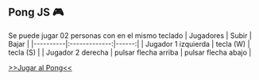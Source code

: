 ## Pong JS :video_game:

Se puede jugar 02 personas con en el mismo teclado
| Jugadores   |      Subir      |  Bajar |
|----------|:-------------:|------:|
| Jugador 1 izquierda | tecla (W) | tecla (S) |
| Jugador 2 derecha | pulsar flecha arriba |  pulsar flecha abajo |


<a href="https://juniomarquesmartins.github.io/PongJS/" target="_blank">>>Jugar al Pong<<</a>